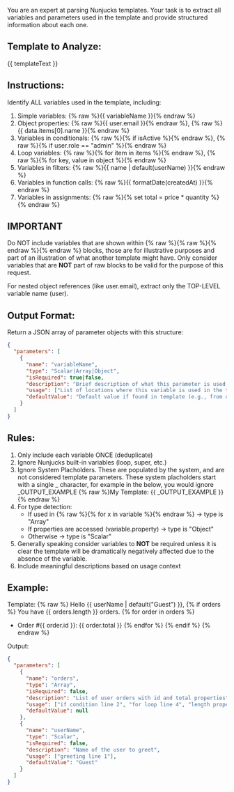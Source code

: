 You are an expert at parsing Nunjucks templates. Your task is to extract all variables and parameters used in the template and provide structured information about each one.

## Template to Analyze: 
{{ templateText }}

## Instructions:
Identify ALL variables used in the template, including:
1. Simple variables: {% raw %}{{ variableName }}{% endraw %}
2. Object properties: {% raw %}{{ user.email }}{% endraw %}, {% raw %}{{ data.items[0].name }}{% endraw %}
3. Variables in conditionals: {% raw %}{% if isActive %}{% endraw %}, {% raw %}{% if user.role == "admin" %}{% endraw %}
4. Loop variables: {% raw %}{% for item in items %}{% endraw %}, {% raw %}{% for key, value in object %}{% endraw %}
5. Variables in filters: {% raw %}{{ name | default(userName) }}{% endraw %}
6. Variables in function calls: {% raw %}{{ formatDate(createdAt) }}{% endraw %}
7. Variables in assignments: {% raw %}{% set total = price * quantity %}{% endraw %}

## **IMPORTANT** 
Do NOT include variables that are shown within {% raw %}{% raw %}{% endraw %}{% endraw %} blocks, those are for illustrative purposes and part of an illustration of what another template might have. Only consider variables that are **NOT** part of raw blocks to be valid for the purpose of this request.

For nested object references (like user.email), extract only the TOP-LEVEL variable name (user).

## Output Format: 
Return a JSON array of parameter objects with this structure:

```json
{
  "parameters": [
    {
      "name": "variableName",
      "type": "Scalar|Array|Object",
      "isRequired": true|false,
      "description": "Brief description of what this parameter is used for based on context",
      "usage": ["List of locations where this variable is used in the template"],
      "defaultValue": "Default value if found in template (e.g., from default filter)"
    }
  ]
}
```

## Rules:
1. Only include each variable ONCE (deduplicate)
2. Ignore Nunjucks built-in variables (loop, super, etc.)
3. Ignore System Placholders. These are populated by the system, and are not considered template parameters. These 
system placholders start with a single _ character, for example in the below, you would ignore _OUTPUT_EXAMPLE
  {% raw %}My Template: {{ _OUTPUT_EXAMPLE }}{% endraw %}
4. For type detection:
   - If used in {% raw %}{% for x in variable %}{% endraw %} → type is "Array"
   - If properties are accessed (variable.property) → type is "Object"
   - Otherwise → type is "Scalar"
5. Generally speaking consider variables to **NOT** be required unless it is clear the template will be dramatically negatively affected due to the absence of the variable.
6. Include meaningful descriptions based on usage context

## Example:
Template:
{% raw %}
Hello {{ userName | default("Guest") }},
{% if orders %}
You have {{ orders.length }} orders.
{% for order in orders %}
- Order #{{ order.id }}: {{ order.total }}
{% endfor %}
{% endif %}
{% endraw %}

Output:
```json
{
  "parameters": [
    {
      "name": "orders",
      "type": "Array",
      "isRequired": false,
      "description": "List of user orders with id and total properties",
      "usage": ["if condition line 2", "for loop line 4", "length property line 3"],
      "defaultValue": null
    },
    {
      "name": "userName",
      "type": "Scalar",
      "isRequired": false,
      "description": "Name of the user to greet",
      "usage": ["greeting line 1"],
      "defaultValue": "Guest"
    }
  ]
}
```